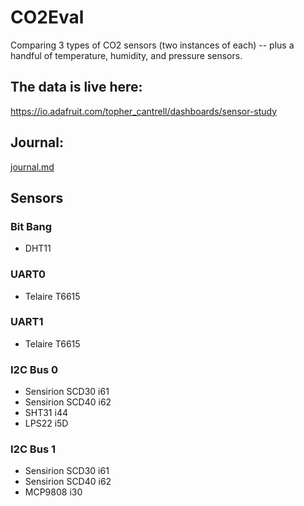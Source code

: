 # CO2Eval
Comparing 3 types of CO2 sensors (two instances of each) -- plus a handful
of temperature, humidity, and pressure sensors.

## The data is live here:
https://io.adafruit.com/topher_cantrell/dashboards/sensor-study

## Journal:

[journal.md](journal.md)

## Sensors

### Bit Bang
- DHT11

### UART0
- Telaire T6615

### UART1
- Telaire T6615

### I2C Bus 0
- Sensirion SCD30 i61
- Sensirion SCD40 i62
- SHT31 i44
- LPS22  i5D

### I2C Bus 1
- Sensirion SCD30 i61
- Sensirion SCD40 i62
- MCP9808 i30
